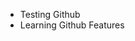 - Testing Github
- Learning Github Features

<!---
Pmccafferty1/Pmccafferty1 is a ✨ special ✨ repository because its `README.md` (this file) appears on your GitHub profile.
You can click the Preview link to take a look at your changes.
--->
